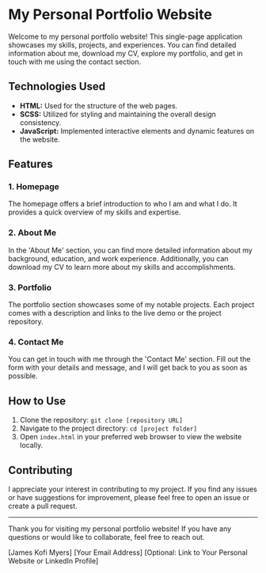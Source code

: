 # My Personal Portfolio Website

Welcome to my personal portfolio website! This single-page application showcases my skills, projects, and experiences. You can find detailed information about me, download my CV, explore my portfolio, and get in touch with me using the contact section.

## Technologies Used

- **HTML:** Used for the structure of the web pages.
- **SCSS:** Utilized for styling and maintaining the overall design consistency.
- **JavaScript:** Implemented interactive elements and dynamic features on the website.

## Features

### 1. Homepage

The homepage offers a brief introduction to who I am and what I do. It provides a quick overview of my skills and expertise.

### 2. About Me

In the 'About Me' section, you can find more detailed information about my background, education, and work experience. Additionally, you can download my CV to learn more about my skills and accomplishments.

### 3. Portfolio

The portfolio section showcases some of my notable projects. Each project comes with a description and links to the live demo or the project repository.

### 4. Contact Me

You can get in touch with me through the 'Contact Me' section. Fill out the form with your details and message, and I will get back to you as soon as possible.

## How to Use

1. Clone the repository: `git clone [repository URL]`
2. Navigate to the project directory: `cd [project folder]`
3. Open `index.html` in your preferred web browser to view the website locally.

## Contributing

I appreciate your interest in contributing to my project. If you find any issues or have suggestions for improvement, please feel free to open an issue or create a pull request.

---

Thank you for visiting my personal portfolio website! If you have any questions or would like to collaborate, feel free to reach out.

[James Kofi Myers]
[Your Email Address]
[Optional: Link to Your Personal Website or LinkedIn Profile]
